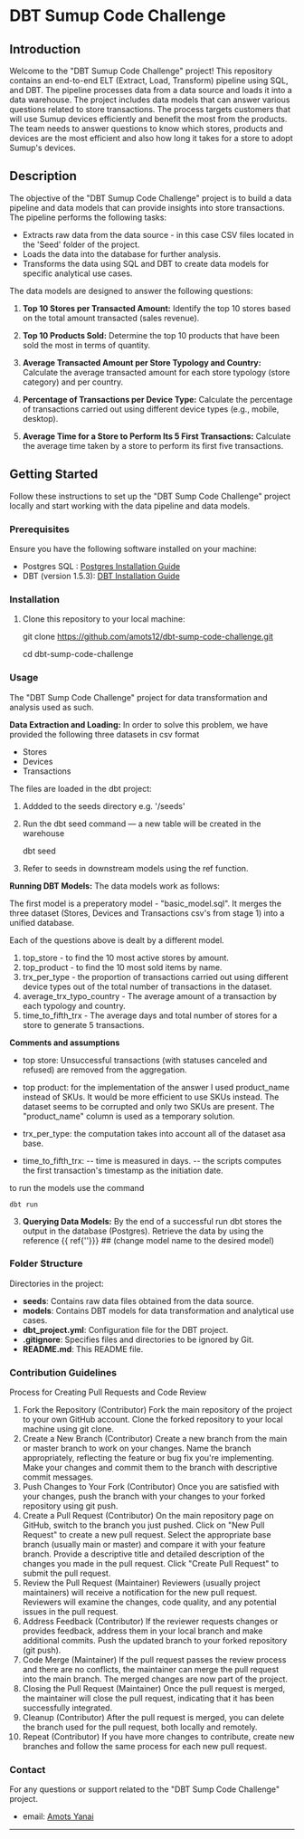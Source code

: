 # DBT Sumup Code Challenge 

## Introduction

Welcome to the "DBT Sumup Code Challenge" project! This repository contains an end-to-end ELT (Extract, Load, Transform) pipeline using SQL, and DBT. 
The pipeline processes data from a data source and loads it into a data warehouse. The project includes data models that can answer various questions related to store transactions.
The process targets customers that will use Sumup devices efficiently and benefit the most from the products. The team needs to answer questions to know which stores, products and devices are the most efficient and also how long it takes for a store to adopt Sumup's devices.

## Description

The objective of the "DBT Sumup Code Challenge" project is to build a data pipeline and data models that can provide insights into store transactions. The pipeline performs the following tasks:

- Extracts raw data from the data source - in this case CSV files located in the 'Seed' folder of the project.
- Loads the data into the database for further analysis.
- Transforms the data using SQL and DBT to create data models for specific analytical use cases.

The data models are designed to answer the following questions:

1. **Top 10 Stores per Transacted Amount:**
   Identify the top 10 stores based on the total amount transacted (sales revenue).

2. **Top 10 Products Sold:**
   Determine the top 10 products that have been sold the most in terms of quantity.

3. **Average Transacted Amount per Store Typology and Country:**
   Calculate the average transacted amount for each store typology (store category) and per country.

4. **Percentage of Transactions per Device Type:**
   Calculate the percentage of transactions carried out using different device types (e.g., mobile, desktop).

5. **Average Time for a Store to Perform Its 5 First Transactions:**
   Calculate the average time taken by a store to perform its first five transactions.

## Getting Started

Follow these instructions to set up the "DBT Sump Code Challenge" project locally and start working with the data pipeline and data models.

### Prerequisites

Ensure you have the following software installed on your machine:

- Postgres SQL : [Postgres Installation Guide](https://www.postgresql.org/download/)
- DBT (version 1.5.3): [DBT Installation Guide](https://docs.getdbt.com/docs/installation)

### Installation

1. Clone this repository to your local machine:

    git clone https://github.com/amots12/dbt-sump-code-challenge.git

    cd dbt-sump-code-challenge


### Usage

The "DBT Sump Code Challenge" project for data transformation and analysis used as such.

**Data Extraction and Loading:**
In order to solve this problem, we have provided the following three datasets in csv format
- Stores
- Devices
- Transactions

The files are loaded in the dbt project:

1. Addded to the seeds directory e.g. '/seeds'
 
2. Run the dbt seed command — a new table will be created in the warehouse

    dbt seed 

3. Refer to seeds in downstream models using the ref function. 


**Running DBT Models:**
The data models work as follows:

The first model is a preperatory model - "basic_model.sql". It merges the three dataset (Stores, Devices and Transactions csv's from stage 1) into a unified database. 

Each of the questions above is dealt by a different model.

1. top_store - to find the 10 most active stores by amount.
2. top_product - to find the 10 most sold items by name. 
3. trx_per_type - the proportion of transactions carried out using different device types out of the total number of transactions in the dataset.
4. average_trx_typo_country - The average amount of a transaction by each typology and country.
5. time_to_fifth_trx - The average days and total number of stores for a store to generate 5 transactions.


**Comments and assumptions**
- top store: 
Unsuccessful transactions (with statuses canceled and refused) are removed from the aggregation. 

- top product: 
for the implementation of the answer I used product_name instead of SKUs. 
It would be more efficient to use SKUs instead.
The dataset seems to be corrupted and only two SKUs are present. 
The "product_name" column is used as a temporary solution.

- trx_per_type:
the computation takes into account all of the dataset asa base.


- time_to_fifth_trx:
-- time is measured in days.
-- the scripts computes the first transaction's timestamp as the initiation date. 


to run the models use the command 
    
    dbt run


3. **Querying Data Models:**
By the end of a successful run dbt stores the output in the database (Postgres). 
Retrieve the data by using the reference {{ ref{'<model-name>'}}} ## (change model name to the desired model)


### Folder Structure

Directories in the project:



- **seeds**: Contains raw data files obtained from the data source.
- **models**: Contains DBT models for data transformation and analytical use cases.
- **dbt_project.yml**: Configuration file for the DBT project.
- **.gitignore**: Specifies files and directories to be ignored by Git.
- **README.md**: This README file.

### Contribution Guidelines

Process for Creating Pull Requests and Code Review

1. Fork the Repository (Contributor)
Fork the main repository of the project to your own GitHub account.
Clone the forked repository to your local machine using git clone.
2. Create a New Branch (Contributor)
Create a new branch from the main or master branch to work on your changes. Name the branch appropriately, reflecting the feature or bug fix you're implementing.
Make your changes and commit them to the branch with descriptive commit messages.
3. Push Changes to Your Fork (Contributor)
Once you are satisfied with your changes, push the branch with your changes to your forked repository using git push.
4. Create a Pull Request (Contributor)
On the main repository page on GitHub, switch to the branch you just pushed.
Click on "New Pull Request" to create a new pull request.
Select the appropriate base branch (usually main or master) and compare it with your feature branch.
Provide a descriptive title and detailed description of the changes you made in the pull request.
Click "Create Pull Request" to submit the pull request.
5. Review the Pull Request (Maintainer)
Reviewers (usually project maintainers) will receive a notification for the new pull request.
Reviewers will examine the changes, code quality, and any potential issues in the pull request.
6. Address Feedback (Contributor)
If the reviewer requests changes or provides feedback, address them in your local branch and make additional commits.
Push the updated branch to your forked repository (git push).
7. Code Merge (Maintainer)
If the pull request passes the review process and there are no conflicts, the maintainer can merge the pull request into the main branch.
The merged changes are now part of the project.
8. Closing the Pull Request (Maintainer)
Once the pull request is merged, the maintainer will close the pull request, indicating that it has been successfully integrated.
9. Cleanup (Contributor)
After the pull request is merged, you can delete the branch used for the pull request, both locally and remotely.
10. Repeat (Contributor)
If you have more changes to contribute, create new branches and follow the same process for each new pull request.



### Contact

For any questions or support related to the "DBT Sump Code Challenge" project.
- email: [Amots Yanai](me@amotsyanai.com)

---

